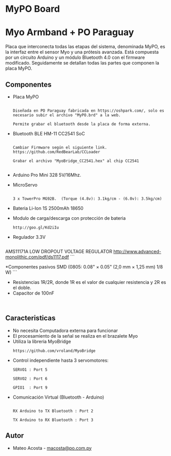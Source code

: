 # MyPO Board

Myo Armband + PO Paraguay
========
Placa que interconecta todas las etapas del sistema, denominada MyPO, es la interfaz entre el sensor Myo y una prótesis avanzada. Está compuesta por un circuito Arduino y un módulo Bluetooth 4.0 con el firmware modificado. Seguidamente se detallan todas las partes que componen la placa MyPO.

Componentes
----

* Placa MyPO
    ```
    
    Diseñada en PO Paraguay fabricada en https://oshpark.com/, solo es necesario subir el archivo "MyPO.brd" a la web.
    
    Permite grabar el bluetooth desde la placa de forma externa.
    
    ```
* Bluetooth BLE HM-11 CC2541 SoC 
    ```
    
    Cambiar Firmware según el siguiente link. https://github.com/RedBearLab/CCLoader
    
    Grabar el archivo "MyoBridge_CC2541.hex" al chip CC2541
     
    ```
* Arduino Pro Mini 328 5V/16Mhz.
* MicroServo 

    ```
    
    3 x TowerPro MG92B.  (Torque (4.8v): 3.1kg/cm - (6.0v): 3.5kg/cm)
    
    ```
    
* Bateria Li-Ion 1S 2500mAh 18650 
* Modulo de carga/descarga con protección de bateria 


    ```
    http://goo.gl/Kd2iIu 
    
    ```
* Regulador 3.3V
    ```
AMS11171A LOW DROPOUT VOLTAGE REGULATOR 
http://www.advanced-monolithic.com/pdf/ds1117.pdf
    ```


*Componentes pasivos SMD  (0805: 0.08" × 0.05" (2,0 mm × 1,25 mm)  1/8 W)
    ```
- Resistencias 1R/2R, donde 1R es el valor de cualquier resistencia y 2R es el doble.
- Capacitor de 100nF
    ```
    

Caracteristicas
----

* No necesita Computadora externa para funcionar
* El procesamiento de la señal se realiza en el brazalete Myo 
* Utiliza la libreria MyoBridge 
    ```
    https://github.com/vroland/MyoBridge 
    ```
* Control independiente hasta 3 servomotores: 
    ```
    SERVO1 : Port 5
    
    SERVO2 : Port 6
    
    GPIO1  : Port 9
    
    ```
* Comunicación Virtual (Bluetooth - Arduino)
    ```
    
    RX Arduino to TX Bluetooth : Port 2
    
    TX Arduino to RX Bluetooth : Port 3
   
    ```

    

Autor
----------
* Mateo Acosta - macosta@po.com.py



